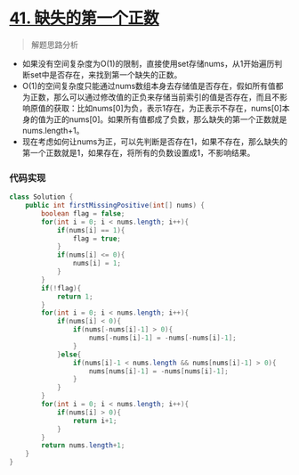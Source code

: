 # [41. 缺失的第一个正数](https://leetcode-cn.com/problems/first-missing-positive/)

> 解题思路分析

- 如果没有空间复杂度为O(1)的限制，直接使用set存储nums，从1开始遍历判断set中是否存在，来找到第一个缺失的正数。
- O(1)的空间复杂度只能通过nums数组本身去存储值是否存在，假如所有值都为正数，那么可以通过修改值的正负来存储当前索引的值是否存在，而且不影响原值的获取：比如nums[0]为负，表示1存在，为正表示不存在，nums[0]本身的值为正的nums[0]。如果所有值都成了负数，那么缺失的第一个正数就是nums.length+1。
- 现在考虑如何让nums为正，可以先判断是否存在1，如果不存在，那么缺失的第一个正数就是1，如果存在，将所有的负数设置成1，不影响结果。

### 代码实现


~~~java
class Solution {
    public int firstMissingPositive(int[] nums) {
        boolean flag = false;
        for(int i = 0; i < nums.length; i++){
            if(nums[i] == 1){
                flag = true;
            }
            if(nums[i] <= 0){
                nums[i] = 1;
            }
        }
        if(!flag){
            return 1;
        }
        for(int i = 0; i < nums.length; i++){
            if(nums[i] < 0){
                if(nums[-nums[i]-1] > 0){
                    nums[-nums[i]-1] = -nums[-nums[i]-1];
                }
            }else{
                if(nums[i]-1 < nums.length && nums[nums[i]-1] > 0){
                    nums[nums[i]-1] = -nums[nums[i]-1];
                }
            }
        }
        for(int i = 0; i < nums.length; i++){
            if(nums[i] > 0){
                return i+1;
            }
        }
        return nums.length+1;
    }
}
~~~

